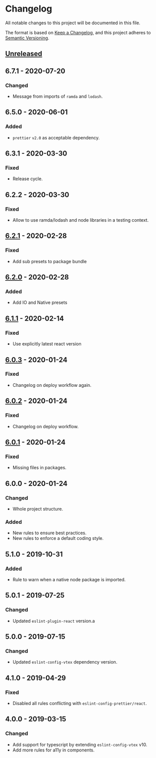 # Changelog
All notable changes to this project will be documented in this file.

The format is based on [Keep a Changelog](https://keepachangelog.com/en/1.0.0/),
and this project adheres to [Semantic Versioning](https://semver.org/spec/v2.0.0.html).

## [Unreleased]

## 6.7.1 - 2020-07-20
### Changed
- Message from imports of `ramda` and `lodash`.

## 6.5.0 - 2020-06-01
### Added
- `prettier` `v2.0` as acceptable dependency.

## 6.3.1 - 2020-03-30
### Fixed
- Release cycle.

## 6.2.2 - 2020-03-30
### Fixed
- Allow to use ramda/lodash and node libraries in a testing context.

## [6.2.1] - 2020-02-28
### Fixed
- Add sub presets to package bundle

## [6.2.0] - 2020-02-28
### Added
- Add IO and Native presets

## [6.1.1] - 2020-02-14
### Fixed
- Use explicitly latest react version

## [6.0.3] - 2020-01-24
### Fixed
- Changelog on deploy workflow again.

## [6.0.2] - 2020-01-24
### Fixed
- Changelog on deploy workflow.

## [6.0.1] - 2020-01-24
### Fixed
- Missing files in packages.

## 6.0.0 - 2020-01-24
### Changed
- Whole project structure.

### Added
- New rules to ensure best practices.
- New rules to enforce a default coding style.

## 5.1.0 - 2019-10-31
### Added
- Rule to warn when a native node package is imported.

## 5.0.1 - 2019-07-25
### Changed
- Updated `eslint-plugin-react` version.a

## 5.0.0 - 2019-07-15
### Changed
- Updated `eslint-config-vtex` dependency version.

## 4.1.0 - 2019-04-29
### Fixed
- Disabled all rules conflicting with `eslint-config-prettier/react`.

## 4.0.0 - 2019-03-15
### Changed
- Add support for typescript by extending `eslint-config-vtex` v10.
- Add more rules for a11y in components.

[Unreleased]: https://github.com/vtex/javascript/compare/v6.2.1...HEAD
[6.2.1]: https://github.com/vtex/javascript/compare/v6.2.0...v6.2.1
[6.2.0]: https://github.com/vtex/javascript/compare/v6.1.1...v6.2.0
[6.1.1]: https://github.com/vtex/javascript/compare/v6.0.3...v6.1.1
[6.0.3]: https://github.com/vtex/js-standards/compare/v6.0.2...v6.0.3
[6.0.2]: https://github.com/vtex/js-standards/compare/v6.0.1...v6.0.2
[6.0.1]: https://github.com/vtex/js-standards/compare/v6.0.0...v6.0.1
